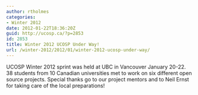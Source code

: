 ```yaml
---
author: rtholmes
categories:
- Winter 2012
date: 2012-01-22T18:36:20Z
guid: http://ucosp.ca/?p=2853
id: 2853
title: Winter 2012 UCOSP Under Way!
url: /winter-2012/2012/01/winter-2012-ucosp-under-way/
---
```


UCOSP Winter 2012 sprint was held at UBC in Vancouver January 20-22. 38 students from 10 Canadian universities met to work on six different open source projects. Special thanks go to our project mentors and to Neil Ernst for taking care of the local preparations!